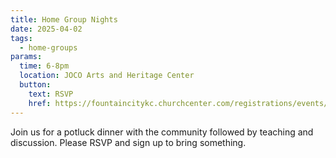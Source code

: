 ```yaml
---
title: Home Group Nights
date: 2025-04-02
tags:
  - home-groups
params:
  time: 6-8pm
  location: JOCO Arts and Heritage Center
  button:
    text: RSVP
    href: https://fountaincitykc.churchcenter.com/registrations/events/2655282
---
```


Join us for a potluck dinner with the community followed by teaching and discussion. Please RSVP and sign up to bring something.

